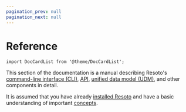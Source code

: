 ```yaml
---
pagination_prev: null
pagination_next: null
---
```


# Reference

```mdx-code-block
import DocCardList from '@theme/DocCardList';
```

This section of the documentation is a manual describing Resoto's [command-line interface (CLI)](./cli/index.md), [API](./api/index.md), [unified data model (UDM)](./unified-data-model/index.md), and other components in detail.

It is assumed that you have already [installed Resoto](../getting-started/install-resoto/index.md) and have a basic understanding of important [concepts](../concepts/index.md).

<DocCardList />
